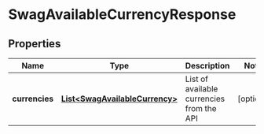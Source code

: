 
# SwagAvailableCurrencyResponse

## Properties
Name | Type | Description | Notes
------------ | ------------- | ------------- | -------------
**currencies** | [**List&lt;SwagAvailableCurrency&gt;**](SwagAvailableCurrency.md) | List of available currencies from the API |  [optional]



